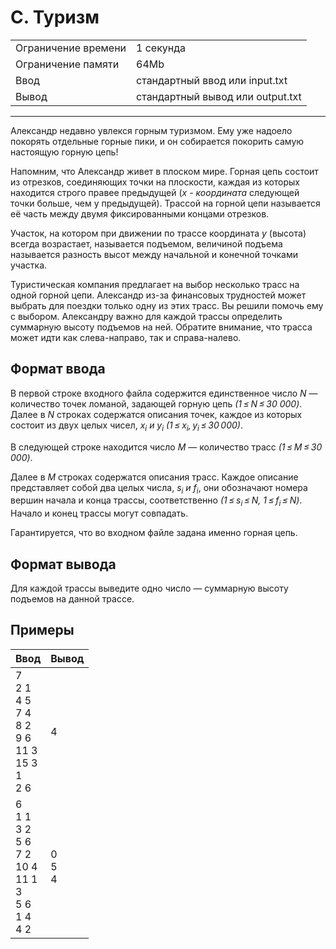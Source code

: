 # C. Туризм

<table>
  <tr>
  	<td>Ограничение времени</td>
  	<td>1 секунда</td>
  </tr>
  <tr>
  	<td>Ограничение памяти</td>
  	<td>64Mb</td>
  </tr>
  <tr>
  	<td>Ввод</td>
  	<td>стандартный ввод или input.txt</td>
  </tr>
  <tr>
  	<td>Вывод</td>
  	<td>стандартный вывод или output.txt</td>
  </tr>
</table>

---
Александр недавно увлекся горным туризмом. Ему уже надоело покорять отдельные горные пики, и он собирается покорить самую настоящую горную цепь!

Напомним, что Александр живет в плоском мире. Горная цепь состоит из отрезков, соединяющих точки на плоскости, каждая из которых находится строго правее предыдущей (*x - координата* следующей точки больше, чем у предыдущей). Трассой на горной цепи называется её часть между двумя фиксированными концами отрезков.

Участок, на котором при движении по трассе координата *y* (высота) всегда возрастает, называется подъемом, величиной подъема называется разность высот между начальной и конечной точками участка.

Туристическая компания предлагает на выбор несколько трасс на одной горной цепи. Александр из-за финансовых трудностей может выбрать для поездки только одну из этих трасс. Вы решили помочь ему с выбором. Александру важно для каждой трассы определить суммарную высоту подъемов на ней. Обратите внимание, что трасса может идти как слева-направо, так и справа-налево.

## Формат ввода

В первой строке входного файла содержится единственное число *N* — количество точек ломаной, задающей горную цепь *(1 ≤ N ≤ 30 000)*. Далее в *N* строках содержатся описания точек, каждое из которых состоит из двух целых чисел, *x<sub>i</sub> и y<sub>i</sub> (1 ≤ x<sub>i</sub>, y<sub>i</sub> ≤ 30 000)*.

В следующей строке находится число *M* — количество трасс *(1 ≤ M ≤ 30 000)*.

Далее в *M* строках содержатся описания трасс. Каждое описание представляет собой два целых числа, *s<sub>i</sub> и f<sub>i</sub>*, они обозначают номера вершин начала и конца трассы, соответственно *(1 ≤ s<sub>i</sub> ≤ N, 1 ≤ f<sub>i</sub> ≤ N)*. Начало и конец трассы могут совпадать.

Гарантируется, что во входном файле задана именно горная цепь.

## Формат вывода

Для каждой трассы выведите одно число — суммарную высоту подъемов на данной трассе.

## Примеры

|Ввод|Вывод|
|---|---|
|7<br>2 1<br>4 5<br>7 4<br>8 2<br>9 6<br>11 3<br>15 3<br>1<br>2 6|4|
|6<br>1 1<br>3 2<br>5 6<br>7 2<br>10 4<br>11 1<br>3<br>5 6<br>1 4<br>4 2|0<br>5<br>4|
